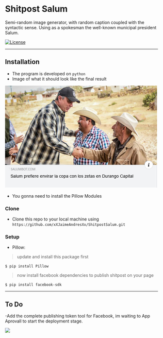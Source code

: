 # Shitpost Salum
Semi-random image generator, with random caption coupled with the syntactic sense. Using as a spokesman the well-known municipal president Salum.

[![License](http://img.shields.io/:license-mit-blue.svg?style=flat-square)](http://badges.mit-license.org)

---

## Installation

- The program is developed on  `python`
- Image of what it should look like the final result
<img src="https://github.com/xXJaimeAndresXx/ShitpostSalum/blob/master/IMGsalum/git-muestra.png">

- You gonna need to install the Pillow Modules





### Clone

- Clone this repo to your local machine using `https://github.com/xXJaimeAndresXx/ShitpostSalum.git`

### Setup

- Pillow:

> update and install this package first

```shell
$ pip install Pillow
```

> now install facebook dependencies to publish shitpost on your page

```shell
$ pip install facebook-sdk
```

---

## To Do

-Add the complete publishing token tool for Facebook, im waiting to App Aprovall to start the deployment stage.

<img src="https://i.kym-cdn.com/photos/images/facebook/001/682/665/3fa.jpg">
